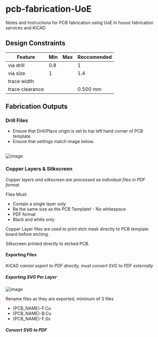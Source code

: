 # pcb-fabrication-UoE
Notes and Instructions for PCB fabrication using UoE In house fabrication services and KiCAD

## Design Constraints

| Feature | Min | Max | Reccomended |
|---      |---  |---  |---          |
|via drill| 0.8 |     |   1         |
|via size|  1  |     |  1.4        | 
|trace width |   |   |              |
|trace clearance | | | 0.500 mm      |


## Fabrication Outputs

### Drill Files
- Ensure that Drill/Place origin is set to top left hand corner of PCB template.
- Ensure that settings match image below. <br><br>

![image](https://github.com/ImogenWren/pcb-fabrication-UoE/assets/97303986/864be83e-9357-46bc-90ec-f412e207b371)


### Copper Layers & Silkscreen
_Copper layers and silkscreen are processed as individual files in PDF format._

Files Must:
-  Contain a single layer only
-  Be the same size as the PCB Template! - No whitespace
-  PDF format
-  Black and white only

Copper Layer files are used to print etch mask directly to PCB template board before etching. <br>

Silkscreen printed directly to etched PCB.

#### Exporting Files

_KiCAD cannot export to PDF directly, must convert SVG to PDF externally_

##### Exporting SVG Per Layer
![image](https://github.com/ImogenWren/pcb-fabrication-UoE/assets/97303986/dfc46394-ea5d-4522-83b6-f8801ebcc70d)

Rename files as they are exported, minimum of 3 files
- {PCB_NAME}-F.Cu
- {PCB_NAME}-B.Cu
- {PCB_NAME}-F.Ss

##### Convert SVG to PDF




